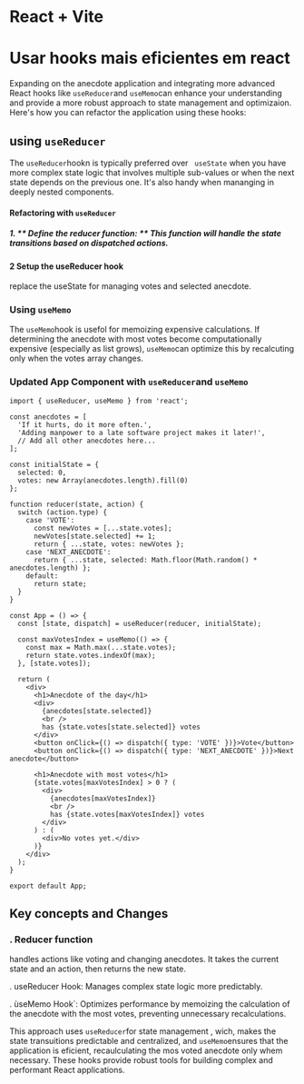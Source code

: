 # React + Vite


# Usar hooks mais eficientes em react

Expanding on the anecdote application and integrating more advanced React hooks like `useReducer`and `useMemo`can enhance your understanding and provide a more robust approach to state management and optimizaion. Here's how you can refactor the application using these hooks:

## using `useReducer`

The `useReducer`hookn is typically preferred over ` useState` when you have more complex state logic that involves multiple sub-values or when the next state depends on the previous one. It's also handy when mananging in deeply nested components.

#### Refactoring with `useReducer`

##### 1. ** Define the reducer function: ** This function will handle the state transitions based on dispatched actions.

#### 2 Setup the useReducer hook

replace the useState for managing votes and selected anecdote.

### Using `useMemo`

The `useMemo`hook is usefol for memoizing expensive calculations. If determining the anecdote with most votes become computationally expensive (especially as list grows), `useMemo`can optimize this by recalcuting only when the votes array changes.

### Updated App Component with `useReducer`and `useMemo`

```
import { useReducer, useMemo } from 'react';

const anecdotes = [
  'If it hurts, do it more often.',
  'Adding manpower to a late software project makes it later!',
  // Add all other anecdotes here...
];

const initialState = {
  selected: 0,
  votes: new Array(anecdotes.length).fill(0)
};

function reducer(state, action) {
  switch (action.type) {
    case 'VOTE':
      const newVotes = [...state.votes];
      newVotes[state.selected] += 1;
      return { ...state, votes: newVotes };
    case 'NEXT_ANECDOTE':
      return { ...state, selected: Math.floor(Math.random() * anecdotes.length) };
    default:
      return state;
  }
}

const App = () => {
  const [state, dispatch] = useReducer(reducer, initialState);

  const maxVotesIndex = useMemo(() => {
    const max = Math.max(...state.votes);
    return state.votes.indexOf(max);
  }, [state.votes]);

  return (
    <div>
      <h1>Anecdote of the day</h1>
      <div>
        {anecdotes[state.selected]}
        <br />
        has {state.votes[state.selected]} votes
      </div>
      <button onClick={() => dispatch({ type: 'VOTE' })}>Vote</button>
      <button onClick={() => dispatch({ type: 'NEXT_ANECDOTE' })}>Next anecdote</button>
  
      <h1>Anecdote with most votes</h1>
      {state.votes[maxVotesIndex] > 0 ? (
        <div>
          {anecdotes[maxVotesIndex]}
          <br />
          has {state.votes[maxVotesIndex]} votes
        </div>
      ) : (
        <div>No votes yet.</div>
      )}
    </div>
  );
}

export default App;

```

## Key concepts and Changes

### . Reducer function

handles actions like voting and changing anecdotes. It takes the current state and an action, then returns the new state.

. useReducer Hook: Manages complex state logic more predictably.

. ùseMemo Hook`: Optimizes performance by memoizing the calculation of the anecdote with the most votes, preventing unnecessary recalculations.

This approach uses `useReducer`for state management , wich, makes the state transuitions predictable and centralized, and `useMemo`ensures that the application is eficient, recaulculating the mos voted anecdote only whem necessary. These hooks provide robust tools for building complex and performant React applications.
